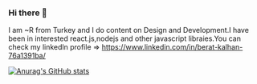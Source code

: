 ### Hi there 👋

I am ~R from Turkey and I do content on Design and Development.I have been in interested react.js,nodejs and other javascript libraies.You can 
check my linkedln profile => https://www.linkedin.com/in/berat-kalhan-76a1391ba/

[![Anurag's GitHub stats](https://github-readme-stats.vercel.app/api?username=bekalhan)](https://github.com/anuraghazra/github-readme-stats)


